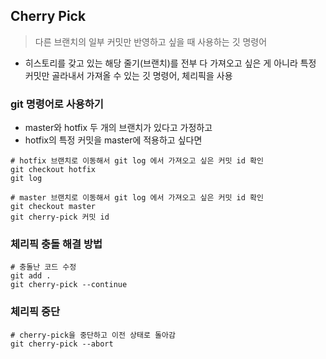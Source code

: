 <h2 id="cherry-pick">Cherry Pick</h2>
<blockquote>
<p>다른 브랜치의 일부 커밋만 반영하고 싶을 때 사용하는 깃 명령어</p>
</blockquote>
<ul>
<li>히스토리를 갖고 있는 해당 줄기(브랜치)를 전부 다 가져오고 싶은 게 아니라 특정 커밋만 골라내서 가져올 수 있는 깃 명령어, 체리픽을 사용</li>
</ul>
<h3 id="git-명령어로-사용하기">git 명령어로 사용하기</h3>
<ul>
<li>master와 hotfix 두 개의 브랜치가 있다고 가정하고</li>
<li>hotfix의 특정 커밋을 master에 적용하고 싶다면</li>
</ul>
<pre><code class="language-bash"># hotfix 브랜치로 이동해서 git log 에서 가져오고 싶은 커밋 id 확인
git checkout hotfix
git log </code></pre>
<pre><code class="language-bash"># master 브랜치로 이동해서 git log 에서 가져오고 싶은 커밋 id 확인
git checkout master
git cherry-pick 커밋 id</code></pre>
<h3 id="체리픽-충돌-해결-방법">체리픽 충돌 해결 방법</h3>
<pre><code class="language-bash"># 충돌난 코드 수정
git add .
git cherry-pick --continue</code></pre>
<h3 id="체리픽-중단">체리픽 중단</h3>
<pre><code class="language-bash"># cherry-pick을 중단하고 이전 상태로 돌아감
git cherry-pick --abort</code></pre>